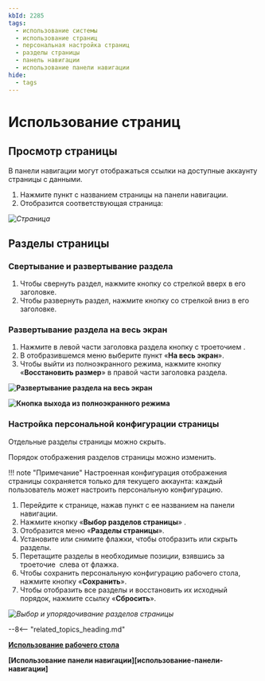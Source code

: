 ```yaml
---
kbId: 2285
tags:
  - использование системы
  - использование страниц
  - персональная настройка страниц
  - разделы страницы
  - панель навигации
  - использование панели навигации
hide:
  - tags
---
```


# Использование страниц

## Просмотр страницы

В панели навигации могут отображаться ссылки на доступные аккаунту страницы с данными.

1. Нажмите пункт с названием страницы на панели навигации.
2. Отобразится соответствующая страница:

*![Страница](page.png)*

## Разделы страницы

<!--page-view-expand-collapse-start-->
### Свертывание и развертывание раздела

1. Чтобы свернуть раздел, нажмите кнопку со стрелкой вверх <i class=" fa-light  fa-angle-up "></i> в его заголовке.
2. Чтобы развернуть раздел, нажмите кнопку со стрелкой вниз <i class=" fa-light  fa-angle-down"></i> в его заголовке.

### Развертывание раздела на весь экран

1. Нажмите в левой части заголовка раздела кнопку с троеточием **<em class="fa-light  fa-ellipsis-v "></em>**.
2. В отобразившемся меню выберите пункт «**На весь экран**».
3. Чтобы выйти из полноэкранного режима, нажмите кнопку «**Восстановить размер**» <i class=" fa-light  fa-times "></i> в правой части заголовка раздела.
<!--page-view-expand-collapse-end-->

**![Развертывание раздела на весь экран](page_section_full_screen.png)**

**![Кнопка выхода из полноэкранного режима](page_section_full_screen_close.png)**

### Настройка персональной конфигурации страницы

Отдельные разделы страницы можно скрыть.

Порядок отображения разделов страницы можно изменить.

!!! note "Примечание"
    Настроенная конфигурация отображения страницы сохраняется только для текущего аккаунта: каждый пользователь может настроить персональную конфигурацию.

1. Перейдите к странице, нажав пункт с ее названием на панели навигации.<!--page-view-config-start-->
2. Нажмите кнопку «**Выбор разделов страницы**» <i class=" fa-light  fa-cog "></i>.
3. Отобразится меню «**Разделы страницы**».
4. Установите или снимите флажки, чтобы отобразить или скрыть разделы.
5. Перетащите разделы в необходимые позиции, взявшись за троеточие **<em class="fa-light  fa-ellipsis-v "></em>** слева от флажка.
6. Чтобы сохранить персональную конфигурацию рабочего стола, нажмите кнопку «**Сохранить**».
7. Чтобы отобразить все разделы и восстановить их исходный порядок, нажмите ссылку «**Сбросить**».<!--page-view-config-end-->

*![Выбор и упорядочивание разделов страницы](page_sections_config.png)*

--8<-- "related_topics_heading.md"

**[Использование рабочего стола](desktop.md)**

**[Использование панели навигации][использование-панели-навигации]**